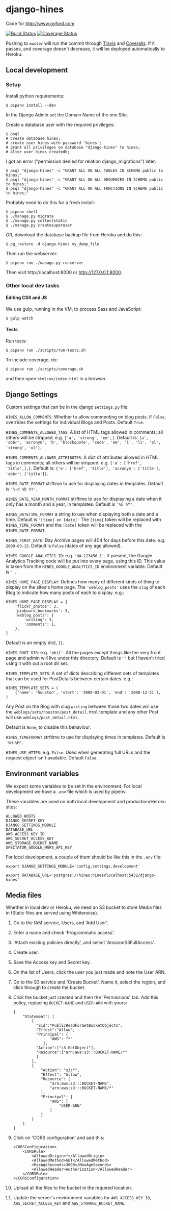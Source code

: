 # django-hines

Code for http://www.gyford.com

[![Build Status](https://travis-ci.org/philgyford/django-hines.svg?branch=master)](https://travis-ci.org/philgyford/django-hines)
[![Coverage Status](https://coveralls.io/repos/github/philgyford/django-hines/badge.svg?branch=master)](https://coveralls.io/github/philgyford/django-hines?branch=master)


Pushing to `master` will run the commit through [Travis](https://travis-ci.org) and [Coveralls](https://coveralls.io). If it passes, and coverage doesn't decrease, it will be deployed automatically to Heroku.


## Local development

### Setup

Install python requirements:

	$ pipenv install --dev

In the Django Admin set the Domain Name of the one Site.

Create a database user with the required privileges:

	$ psql
	# create database hines;
	# create user hines with password 'hines';
	# grant all privileges on database "django-hines" to hines;
	# alter user hines createdb;

I got an error ("permission denied for relation django_migrations") later:

	$ psql "django-hines" -c "GRANT ALL ON ALL TABLES IN SCHEMA public to hines;"
	$ psql "django-hines" -c "GRANT ALL ON ALL SEQUENCES IN SCHEMA public to hines;"
	$ psql "django-hines" -c "GRANT ALL ON ALL FUNCTIONS IN SCHEMA public to hines;"

Probably need to do this for a fresh install:

	$ pipenv shell
	$ ./manage.py migrate
	$ ./manage.py collectstatic
	$ ./manage.py createsuperuser

*OR*, download the database backup file from Heroku and do this:

	$ pg_restore -d django-hines my_dump_file

Then run the webserver:

	$ pipenv run ./manage.py runserver

Then visit http://localhost:8000 or http://127.0.0.1:8000.



### Other local dev tasks

#### Editing CSS and JS

We use gulp, running in the VM, to process Sass and JavaScript:

	$ gulp watch


#### Tests

Run tests:

	$ pipenv run ./scripts/run-tests.sh

To include coverage, do:

	$ pipenv run ./scripts/coverage.sh

and then open `htmlcov/index.html` in a browser.


## Django Settings

Custom settings that can be in the django `settings.py` file:

``HINES_ALLOW_COMMENTS``: Whether to allow commenting on blog posts. If
``False``, overrides the settings for individual Blogs and Posts. Default
``True``.

``HINES_COMMENTS_ALLOWED_TAGS``: A list of HTML tags allowed in comments; all others will be stripped. e.g. ``['a', 'strong', 'em',]``. Default is: ``[a', 'abbr', 'acronym', 'b', 'blockquote', 'code', 'em', 'i', 'li', 'ol', 'strong', 'ul']``.

``HINES_COMMENTS_ALLOWED_ATTRIBUTES``: A dict of attributes allowed in HTML tags in comments; all others will be stripped. e.g. ``{'a': ['href', 'title',],}``. Default is: ``{'a': ['href', 'title'], 'acronym': ['title'], 'abbr': ['title']}``.

``HINES_DATE_FORMAT`` strftime to use for displaying dates in templates. Default is ``'%-d %b %Y'``.

``HINES_DATE_YEAR_MONTH_FORMAT`` strftime to use for displaying a date when it only has a month and a year, in templates. Default is ``'%b %Y'``.

``HINES_DATETIME_FORMAT`` a string to use when displaying both a date and a time. Default is ``'[time] on [date]'`` The ``[time]`` token will be replaced with ``HINES_TIME_FORMAT`` and the ``[date]`` token will be replaced with the ``HINES_DATE_FORMAT``.

``HINES_FIRST_DATE``: Day Archive pages will 404 for days before this date. e.g.
``2000-03-15``. Default is ``False`` (dates of any age allowed).

``HINES_GOOGLE_ANALYTICS_ID``: e.g. ``'UA-123456-1'``. If present, the Google
Analytics Tracking code will be put into every page, using this ID. This value
is taken from the ``HINES_GOOGLE_ANALYTICS_ID`` environment variable. Default is ``''``.

``HINES_HOME_PAGE_DISPLAY``: Defines how many of different kinds of thing to
display on the sites's home page. The `'weblog_posts'` uses the `slug` of each
Blog to indicate how many posts of each to display. e.g.:

	HINES_HOME_PAGE_DISPLAY = {
		'flickr_photos': 3,
		'pinboard_bookmarks': 3,
		'weblog_posts': {
			'writing': 3,
			'comments': 1,
		},
	}

Default is an empty dict, ``{}``.

``HINES_ROOT_DIR``: e.g. `'phil'`. All the pages except things like the very
front page and admin will live under this directory. Default is ``''`` but I
haven't tried using it with out a root dir set.

``HINES_TEMPLATE_SETS``: A set of dicts describing different sets of
templates that can be used for PostDetails between certain dates. e.g.:

	HINES_TEMPLATE_SETS = (
		{'name': 'houston', 'start': '2000-03-01', 'end': '2000-12-31'},
    )

Any Post on the Blog with slug `writing` between those two dates will use the
`weblogs/sets/houston/post_detail.html` template and any other Post will use
`weblogs/post_detail.html`.

Default is ``None``, to disable this behaviour.

``HINES_TIMEFORMAT`` strftime to use for displaying times in templates. Default is ``'%H:%M'``.

``HINES_USE_HTTPS``: e.g. `False`. Used when generating full URLs and the
request object isn't available. Default ``False``.



## Environment variables

We expect some variables to be set in the environment. For local development we
have a `.env` file which is used by pipenv.

These variables are used on both local development and production/Heroku sites:

    ALLOWED_HOSTS
	DJANGO_SECRET_KEY
	DJANGO_SETTINGS_MODULE
	DATABASE_URL
	AWS_ACCESS_KEY_ID
	AWS_SECRET_ACCESS_KEY
	AWS_STORAGE_BUCKET_NAME
	SPECTATOR_GOOGLE_MAPS_API_KEY

For local development, a couple of them should be like this in the `.env` file:

	export DJANGO_SETTINGS_MODULE='config.settings.development'

	export DATABASE_URL='postgres://hines:hines@localhost:5432/django-hines'


## Media files

Whether in local dev or Heroku, we need an S3 bucket to store Media files in
(Static files are served using Whitenoise).

1. Go to the IAM service, Users, and 'Add User'.

2. Enter a name and check 'Programmatic access'.

3. 'Attach existing policies directly', and select 'AmazonS3FullAccess'.

4. Create user.

5. Save the Access key and Secret key.

6. On the list of Users, click the user you just made and note the User ARN.

7. Go to the S3 service and 'Create Bucket'. Name it, select the region, and click through to create the bucket.

8. Click the bucket just created and then the 'Permissions' tab. Add this
   policy, replacing `BUCKET-NAME` and `USER-ARN` with yours:

    ```
	{
		"Statement": [
			{
			  "Sid":"PublicReadForGetBucketObjects",
			  "Effect":"Allow",
			  "Principal": {
					"AWS": "*"
				 },
			  "Action":["s3:GetObject"],
			  "Resource":["arn:aws:s3:::BUCKET-NAME/*"
			  ]
			},
			{
				"Action": "s3:*",
				"Effect": "Allow",
				"Resource": [
					"arn:aws:s3:::BUCKET-NAME",
					"arn:aws:s3:::BUCKET-NAME/*"
				],
				"Principal": {
					"AWS": [
						"USER-ARN"
					]
				}
			}
		]
	}
    ```

9. Click on 'CORS configuration' and add this:

    ```
	<CORSConfiguration>
		<CORSRule>
			<AllowedOrigin>*</AllowedOrigin>
			<AllowedMethod>GET</AllowedMethod>
			<MaxAgeSeconds>3000</MaxAgeSeconds>
			<AllowedHeader>Authorization</AllowedHeader>
		</CORSRule>
	</CORSConfiguration>
    ```

10. Upload all the files to the bucket in the required location.

11. Update the server's environment variables for `AWS_ACCESS_KEY_ID`,
    `AWS_SECRET_ACCESS_KEY` and `AWS_STORAGE_BUCKET_NAME`.
